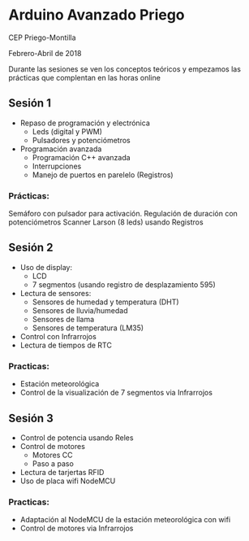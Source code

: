 # Arduino Avanzado Priego

CEP Priego-Montilla

Febrero-Abril de 2018


Durante las sesiones se ven los conceptos teóricos y empezamos las prácticas que complentan en las horas online

## Sesión 1
* Repaso de programación y electrónica
  * Leds (digital y PWM)
  * Pulsadores y potenciómetros
* Programación avanzada
    * Programación C++ avanzada
    * Interrupciones
    * Manejo de puertos en parelelo (Registros)

### Prácticas:
  Semáforo con pulsador para activación. Regulación de duración con potenciómetros
  Scanner Larson (8 leds) usando Registros


## Sesión 2
* Uso de display:
  * LCD
  * 7 segmentos (usando registro de desplazamiento 595)
* Lectura de sensores:
  * Sensores de humedad y temperatura (DHT)
  * Sensores de lluvia/humedad
  * Sensores de llama
  * Sensores de temperatura (LM35)
* Control con Infrarrojos
* Lectura de tiempos de RTC

### Practicas:
  * Estación meteorológica
  * Control de la visualización de 7 segmentos via Infrarrojos


## Sesión 3
* Control de potencia usando Reles
* Control de motores
  * Motores CC
  * Paso a paso
* Lectura de tarjertas RFID
* Uso de placa wifi NodeMCU

### Practicas:
  * Adaptación al NodeMCU de la estación meteorológica con wifi
  * Control de motores via Infrarrojos
